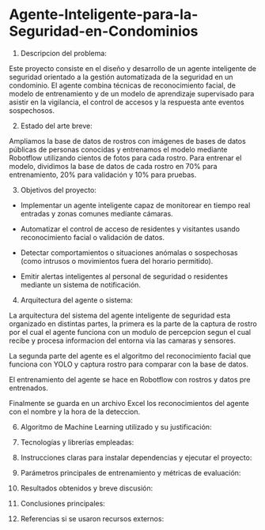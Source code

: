 # Agente-Inteligente-para-la-Seguridad-en-Condominios

1. Descripcion del problema:

Este proyecto consiste en el diseño y desarrollo de un agente inteligente de seguridad orientado a la gestión automatizada de la seguridad en un condominio. El agente combina técnicas de reconocimiento facial, de modelo de entrenamiento y de un modelo de aprendizaje supervisado para asistir en la vigilancia, el control de accesos y la respuesta ante eventos sospechosos.

2. Estado del arte breve: 

Ampliamos la base de datos de rostros con imágenes de bases de datos públicas de personas conocidas y entrenamos el modelo mediante Robotflow utilizando cientos de fotos para cada rostro. Para entrenar el modelo, dividimos la base de datos de cada rostro en 70% para entrenamiento, 20% para validación y 10% para pruebas.

3. Objetivos del proyecto:

- Implementar un agente inteligente capaz de monitorear en tiempo real entradas y zonas comunes mediante cámaras.

- Automatizar el control de acceso de residentes y visitantes usando reconocimiento facial o validación de datos.

- Detectar comportamientos o situaciones anómalas o sospechosas (como intrusos o movimientos fuera del horario permitido).

- Emitir alertas inteligentes al personal de seguridad o residentes mediante un sistema de notificación.

4. Arquitectura del agente o sistema:

La arquitectura del sistema del agente inteligente de seguridad esta organizado en distintas partes, la primera es la parte de la captura de rostro por el cual el agente funciona con un modulo de percepcion segun el cual recibe y procesa informacion del entorna via las camaras y sensores.

La segunda parte del agente es el algoritmo del reconocimiento facial que funciona con YOLO y captura rostro para comparar con la base de datos.

El entrenamiento del agente se hace en Robotflow con rostros y datos pre entrenados.

Finalmente se guarda en un archivo Excel los reconocimientos del agente con el nombre y la hora de la deteccion.

6. Algoritmo de Machine Learning utilizado y su justificación:

7. Tecnologías y librerías empleadas:

8. Instrucciones claras para instalar dependencias y ejecutar el proyecto:

9. Parámetros principales de entrenamiento y métricas de evaluación:

10. Resultados obtenidos y breve discusión:

11. Conclusiones principales:

12. Referencias si se usaron recursos externos:


